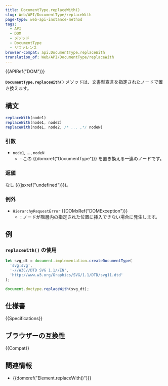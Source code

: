 ```yaml
---
title: DocumentType.replaceWith()
slug: Web/API/DocumentType/replaceWith
page-type: web-api-instance-method
tags:
  - API
  - DOM
  - メソッド
  - DocumentType
  - リファレンス
browser-compat: api.DocumentType.replaceWith
translation_of: Web/API/DocumentType/replaceWith
---
```

{{APIRef("DOM")}}

**`DocumentType.replaceWith()`** メソッドは、文書型宣言を指定されたノードで置き換えます。

## 構文

```js
replaceWith(node1)
replaceWith(node1, node2)
replaceWith(node1, node2, /* ... ,*/ nodeN)
```

### 引数

- `node1`, …, `nodeN`
  - : この {{domxref("DocumentType")}} を置き換える一連のノードです。

### 返値

なし ({{jsxref("undefined")}})。

### 例外

- `HierarchyRequestError` {{DOMxRef("DOMException")}}
  - : ノードが階層内の指定された位置に挿入できない場合に発生します。

## 例

### `replaceWith()` の使用

```js
let svg_dt = document.implementation.createDocumentType(
  'svg:svg',
  '-//W3C//DTD SVG 1.1//EN',
  'http://www.w3.org/Graphics/SVG/1.1/DTD/svg11.dtd'
);

document.doctype.replaceWith(svg_dt);
```

## 仕様書

{{Specifications}}

## ブラウザーの互換性

{{Compat}}

## 関連情報

- {{domxref("Element.replaceWith()")}}
